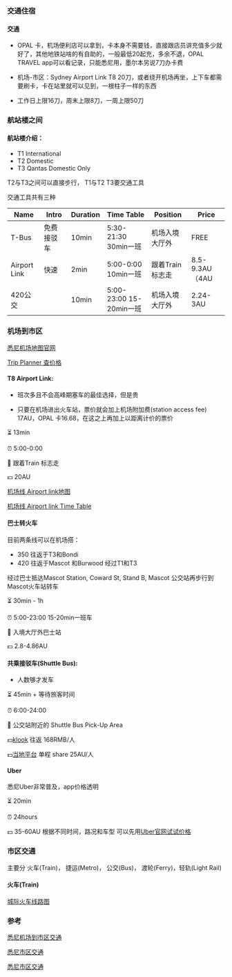 ### 交通住宿

#### 交通

* OPAL 卡，机场便利店可以拿到，卡本身不需要钱，直接跟店员讲充值多少就好了，其他地铁站啥的有自助的，一般最低20起充，多余不退，OPAL TRAVEL app可以看记录，只能悉尼用，墨尔本另说7刀办卡费

* 机场-市区：Sydney Airport Link T8 20刀，或者绕开机场再坐，上下车都需要刷卡，卡在站里就可以见到，一根柱子一样的东西

* 工作日上限16刀，周末上限8刀，一周上限50刀

### 航站楼之间

#### 航站楼介绍：

* T1 International
* T2 Domestic
* T3 Qantas Domestic Only

T2与T3之间可以直接步行， T1与T2 T3要交通工具

交通工具共有三种

| Name         | Intro      | Duration | Time Table              | Position        | Price          |
| ------------ | ---------- | -------- | ----------------------- | --------------- | -------------- |
| T-Bus        | 免费接驳车 | 10min    | 5:30-21:30  30min一班   | 机场入境大厅外  | FREE           |
| Airport Link | 快速       | 2min     | 5:00-0:00  10min一班    | 跟着Train标志走 | 8.5-9.3AU（4AU |
| 420公交      |            | 10min    | 5:00-23:00 15-20min一班 | 机场入境大厅外  | 2.24-3AU       |

### 机场到市区

[悉尼机场地图官网](https://www.sydneyairport.com.au/airport-guide/arriving/international/maps)

[Trip Planner 查价格](https://transportnsw.info/trip#/trip)

#### T8 Airport Link:

* 班次多且不会高峰期塞车的最佳选择，但是贵

* 只要在机场进出火车站，票价就会加上机场附加费(station access fee) 17AU，OPAL 卡16.68，在这之上再加上以距离计价的票价

  

:hourglass_flowing_sand: 13min

:alarm_clock: 5:00-0:00

:round_pushpin: 跟着Train 标志走

 :dollar: 20AU

[机场线 Airport link地图](https://airportlink.com.au/maps/sydney-city-map/)

[机场线 Airport link Time Table](https://airportlink.com.au/timetables/)

#### 巴士转火车

目前两条线可以在机场搭：

* 350 往返于T3和Bondi
* 420 往返于Mascot 和Burwood 经过T1和T3

经过巴士抵达Mascot Station, Coward St, Stand B, Mascot 公交站再步行到Mascot火车站转车



:hourglass_flowing_sand: 30min - 1h

:alarm_clock: 5:00-23:00 15-20min一班车

:round_pushpin: 入境大厅外巴士站

:dollar: 2.8-4.86AU

#### 共乘接驳车(Shuttle Bus):

* 人数够才发车

:hourglass_flowing_sand: 45min + 等待旅客时间

:alarm_clock: 6:00-24:00

:round_pushpin: 公交站附近的 Shuttle Bus Pick-Up Area

 :dollar:[klook](https://www.klook.com/zh-TW/activity/69210-shared-sydney-airport-one-way-transfer/?aid=29915&aff_adid=658440&aff_label1=雪梨&aff_label2=雪梨機場&aff_label3=私人包車接送&aff_pid=&aff_sid=&utm_medium=affiliate-alwayson&utm_source=non-network&utm_campaign=29915&utm_term=&utm_content=&aff_klick_id=73963364083-29915-658440-989ed01) 往返 168RMB/人

:dollar:[当地平台](https://www.gosydneyshuttle.com.au) 单程 share 25AU/人

#### Uber

悉尼Uber非常普及，app价格透明

:hourglass_flowing_sand: 20min 

:alarm_clock: 24hours

:dollar: 35-60AU 根据不同时间，路况和车型 可以先用[Uber官网试试价格](https://www.uber.com/global/zh-hk/price-estimate/)

### 市区交通

主要分 火车(Train)， 捷运(Metro)， 公交(Bus)， 渡轮(Ferry)，轻轨(Light Rail)

#### 火车(Train)

[城际火车线路图](https://transportnsw.info/sites/default/files/document/2019/09/intercity-trains-network-map_0.pdf)

### 参考

[悉尼机场到市区交通](https://bubugoaround.com/sydney-airport-to-city/)

[悉尼市区交通](https://bubugoaround.com/sydney-public-transport/)

[悉尼市区交通](https://sspai.com/post/86149)